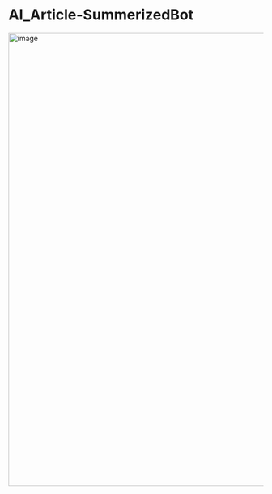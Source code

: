 # AI_Article-SummerizedBot

<img width="895" alt="image" src="https://github.com/Shweta-281/AI_Article-SummerizedBot/assets/144674061/6ec8d03b-e0a3-402a-be65-fc4b07f06292">

  
 
